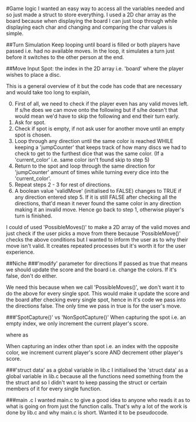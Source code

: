 #Game logic
I wanted an easy way to access all the variables needed and so just made a struct to store everything. I used a 2D char
array as the board because when displaying the board I can just loop through while displaying each char and changing and
comparing the char values is simple.

##Turn Simulation
Keep looping until board is filled or both players have passed i.e. had no available moves.
In the loop, it simulates a turn just before it switches to the other person at the end.

##Move Input
Spot: the index in the 2D array i.e. 'board' where the player wishes to place a disc.

This is a general overview of it but the code has code that are necessary and would take too long to explain,

0. First of all, we need to check if the player even has any valid moves left. If s/he does we can move onto the following 
but if s/he doesn't that would mean we'd have to skip the following and end their turn early.
1. Ask for spot.
2. Check if spot is empty, if not ask user for another move until an empty spot is chosen.
3. Loop through any direction until the same color is reached WHILE keeping a 'jumpCounter' that keeps track of how many 
   discs we had to check to get to the furthest dice that was the same color. (If a 'current_color' i.e. same color
   isn't found skip to step 5)
4. Return to the spot and loop through the same direction for 'jumpCounter' amount of times while turning every dice 
   into the 'current_color'.
5. Repeat steps 2 - 3  for rest of directions.
6. A boolean value 'validMove' (initialised to FALSE) changes to TRUE if any direction entered step 5. 
   If it is still FALSE after checking all the directions, that'd mean it never found the same color in any direction 
   making it an invalid move. Hence go back to step 1, otherwise player's turn is finished.
   
I could of used 'PossibleMoves()' to make a 2D array of the valid moves and just check if the user picks a move from 
there because 'PossibleMove()' checks the above conditions but I wanted to inform the user as to why their move isn't
valid. It creates repeated processes but it's worth it for the user experience.

##Niche 
###'modify' parameter for directions
If passed as true that means we should update the score and the board i.e. change the colors. If it's false, don't do either.

We need this because when we call 'PossibleMoves()', we don't want it to do the above for every single spot. This would
make it update the score and the board after checking every single spot, hence in it's code we pass into the directions 
false. The only time we pass in true is for the user's move.

###'SpotCapture()' vs 'NonSpotCapture()'
When capturing the spot i.e. an empty index, we only increment the current player's score.

where as

When capturing an index other than spot i.e. an index with the opposite color, we increment current player's score AND 
decrement other player's score.

###'struct data' as a global variable in lib.c
I initialised the 'struct data' as a global variable in lib.c because all the functions need something from the the
struct and so I didn't want to keep passing the struct or certain members of it for every single function.

###main .c
I wanted main.c to give a good idea to anyone who reads it as to what is going on from just the function calls. That's
why a lot of the work is done by lib.c and why main.c is short. Wanted it to be pseudocode.

